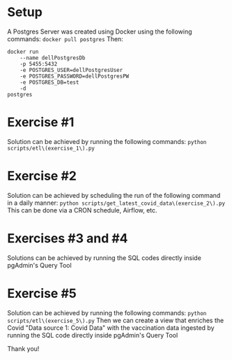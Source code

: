 # Setup
A Postgres Server was created using Docker using the following commands:
    ```docker pull postgres```
Then:
```
docker run 
    --name dellPostgresDb 
    -p 5455:5432 
    -e POSTGRES_USER=dellPostgresUser 
    -e POSTGRES_PASSWORD=dellPostgresPW 
    -e POSTGRES_DB=test 
    -d 
postgres
```

# Exercise #1
Solution can be achieved by running the following commands:
    ```python scripts/etl\(exercise_1\).py```

# Exercise #2
Solution can be achieved by scheduling the run of the following command in a daily manner:
    ```python scripts/get_latest_covid_data\(exercise_2\).py```
This can be done via a CRON schedule, Airflow, etc.

# Exercises #3 and #4
Solutions can be achieved by running the SQL codes directly inside pgAdmin's Query Tool

# Exercise #5
Solution can be achieved by running the following commands:
    ```python scripts/etl\(exercise_5\).py```
Then we can create a view that enriches the Covid "Data source 1: Covid Data" with the vaccination data ingested by running the SQL code directly inside pgAdmin's Query Tool

Thank you!